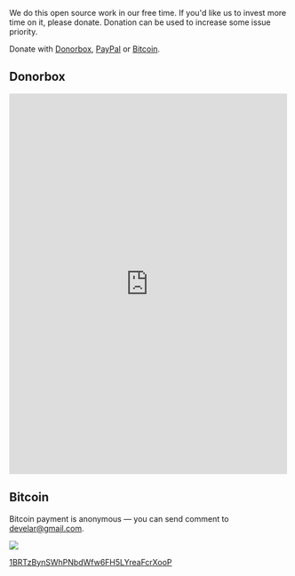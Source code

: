 We do this open source work in our free time. If you'd like us to invest more time on it, please donate. Donation can be used to increase some issue priority.

Donate with [Donorbox](https://donorbox.org/electron-builder), [PayPal](https://www.paypal.com/cgi-bin/webscr?cmd=_s-xclick&hosted_button_id=W6V79R2RGCCHL) or [Bitcoin](#bitcoin).

## Donorbox

<script src="https://donorbox.org/widget.js" paypalExpress="false"></script><iframe src="https://donorbox.org/embed/electron-builder?amount=20" height="685px" width="100%" style="max-width:500px; min-width:310px; max-height:none!important" seamless="seamless" name="donorbox" frameborder="0" scrolling="no" allowpaymentrequest></iframe>

## Bitcoin

Bitcoin payment is anonymous — you can send comment to develar@gmail.com.

<a href="bitcoin:1BRTzBynSWhPNbdWfw6FH5LYreaFcrXooP"><img src="https://i.imgur.com/YCfYt9K.png"></a>

<a href="bitcoin:1BRTzBynSWhPNbdWfw6FH5LYreaFcrXooP">1BRTzBynSWhPNbdWfw6FH5LYreaFcrXooP</a>